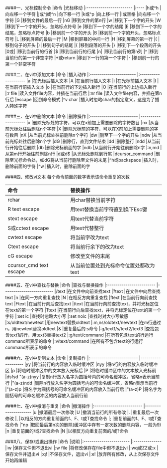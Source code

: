 ####一、光标控制命令 
|命令                    	|光标移动
|:-----------------------	|:----
|h或^h                   	|向左移一个字符
|j或^j或^n               	|向下移一行
|k或^p                   	|向上移一行
|l或空格               		|向右移一个字符
|G                        	|移到文件的最后一行
|nG                       	|移到文件的第n行
|w                        	|移到下一个字的开头
|W                        	|移到下一个字的开头，忽略标点符号
|e                        	|移到下一个字的结尾
|E                        	|移到下一个字的结尾，忽略标点符号
|b                        	|移到前一个字的开头
|B                        	|移到前一个字的开头，忽略标点符号
|L                        	|移到屏幕的最后一行
|M                        	|移到屏幕的中间一行
|H                        	|移到屏幕的第一行
|(                        	|移到句子的开头
|)                        	|移到句子的结尾
|{                        	|移到段落的开头
|}                        	|移到下一个段落的开头
|0或\|                     |移到当前行的行首
|$                        	|移到当前行的行尾
|n\|                      	|移到当前行的第n列
|^                        	|移到当前行的第一个非空字符
|+或return                	|移到下一行的第一个字符
|-                        	|移到前一行的第一个非空字符

####二、在vi中添加文本
|命令                     	|插入动作
|:-----------------------	|:--------------------
|a                        	|在光标后插入文本
|A                        	|在当前行插入文本
|i                        	|在光标前插入文本
|I                        	|在当前行前插入文本
|o                        	|在当前行的下边插入新行
|O                        	|在当前行的上边插入新行
|:r file                  	|读入文件file内容，并插在当前行后
|:nr file                 	|读入文件file内容，并插在第n行后
|escape                   	|回到命令模式
|^v char                  	|插入时忽略char的指定意义，这是为了插入特殊字符

####三、在vi中删除文本
|命令                      	|删除操作
|:------------------------	|--------------------
|x                        	|删除光标处的字符，可以在x前加上需要删除的字符数目
|nx                       	|从当前光标处往后删除n个字符
|X                        	|删除光标前的字符，可以在X前加上需要删除的字符数目
|nX                       	|从当前光标处往前删除n个字符
|dw                       	|删至下一个字的开头
|ndw                      	|从当前光标处往后删除n个字
|dG                       	|删除行，直到文件结束
|dd                       	|删除整行
|ndd                      	|从当前行开始往后删除
|db                       	|删除光标前面的字
|ndb                      	|从当前行开始往前删除n字
|:n,md                    	|从第m行开始往前删除n行
|d或d$                    	|从光标处删除到行尾
|dcursor_command          	|删除至光标命令处，如dG将从当前行删除至文件的末尾
|^h或backspace            	|插入时，删除前面的字符
|^w                       	|插入时，删除前面的字

####四、修改vi文本
每个命令前面的数字表示该命令重复的次数

|命令                      	|替换操作
|:------------------------	|:---------------
|rchar                    	|用char替换当前字符
|R text escape            	|用text替换当前字符直到换下Esc键
|stext escape             	|用text代替当前字符
|S或cctext escape         	|用text代替整行
|cwtext escape            	|将当前字改为text
|Ctext escape             	|将当前行余下的改为text
|cG escape                	|修改至文件的末尾
|ccursor_cmd text escape  	|从当前位置处到光标命令位置处都改为text

####五、在vi中查找与替换
|命令                      	|查找与替换操作
|:------------------------	|-------------------------
|/text                    	|在文件中向前查找text
|?text                    	|在文件中向后查找text
|n                        	|在同一方向重复查找
|N                        	|在相反方向重复查找
|ftext                    	|在当前行向前查找text
|Ftext                    	|在当前行向后查找text
|ttext                    	|在当前行向前查找text，并将光标定位在text的第一个字符
|Ttext                    	|在当前行向后查找text，并将光标定位在text的第一个字符
|:set ic                  	|查找时忽略大小写
|:set noic                	|查找时对大小写敏感
|:s/oldtext/newtext       	|用newtext替换oldtext
|:m,ns/oldtext/newtext    	|在m行通过n，用newtext替换oldtext
|&                        	|重复最后的:s命令
|:g/text1/s/text2/text3   	|查找包含text1的行，用text3替换text2
|:g/text/command          	|在所有包含text的行运行command所表示的命令
|:v/text/command          	|在所有不包含text的行运行command所表示的命令

####六、在vi中复制文本
|命令                      	|复制操作
|:------------------------	|-------------------
|yy                       	|将当前行的内容放入临时缓冲区
|nyy                      	|将n行的内容放入临时缓冲区
|p                        	|将临时缓冲区中的文本放入光标后
|P                        	|将临时缓冲区中的文本放入光标前
|dsfsd "(a-z)nyy          	|复制n行放入名字为圆括号内的可命名缓冲区，省略n表示当前行
|"(a-z)ndd                	|删除n行放入名字为圆括号内的可命名缓冲区，省略n表示当前行
|"(a-z)p                  	|将名字为圆括号的可命名缓冲区的内容放入当前行后
|"(a-z)P                  	|将名字为圆括号的可命名缓冲区的内容放入当前行前

####七、在vi中撤消与重复
|命令                      	|撤消操作
|:------------------------	|---------------------
|u                        	|撤消最后一次修改
|U                        	|撤消当前行的所有修改
|.                        	|重复最后一次修改
|,                        	|以相反的方向重复前面的f、F、t或T查找命令
|;                        	|重复前面的f、F、t或T查找命令
|"np                      	|取回最后第n次的删除(缓冲区中存有一定次数的删除内容，一般为9)
|n                        	|重复前面的/或?查找命令
|N                        	|以相反方向重复前面的/或?命令

####八、保存/或退出操作
|命令          				|说明
|:-----------------------	|:--------------
|:w                       	|保存文件但不退出vi
|:w file                  	|将修改保存在file中但不退出vi
|:wq或ZZ或:x              	|保存文件并退出vi
|:q!                      	|不保存文件，退出vi
|:e!                      	|放弃所有修改，从上次保存文件开始再编辑




